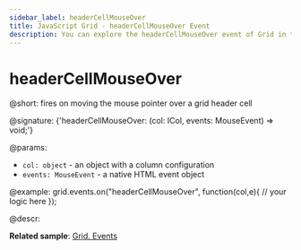 ```yaml
---
sidebar_label: headerCellMouseOver
title: JavaScript Grid - headerCellMouseOver Event 
description: You can explore the headerCellMouseOver event of Grid in the documentation of the DHTMLX JavaScript UI library. Browse developer guides and API reference, try out code examples and live demos, and download a free 30-day evaluation version of DHTMLX Suite 7.
---
```


# headerCellMouseOver

@short: fires on moving the mouse pointer over a grid header cell

@signature: {'headerCellMouseOver: (col: ICol, events: MouseEvent) => void;'}

@params:
- `col: object` - an object with a column configuration
- `events: MouseEvent` - a native HTML event object

@example:
grid.events.on("headerCellMouseOver", function(col,e){
    // your logic here
});

@descr:

**Related sample**: [Grid. Events](https://snippet.dhtmlx.com/9zeyp4ds)
